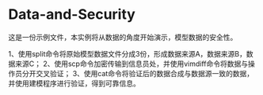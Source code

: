 # Data-and-Security
这是一份示例文件，本实例将从数据的角度开始演示，模型数据的安全性。

1、使用split命令将原始模型数据文件分成3份，形成数据来源A，数据来源B，数据来源C；
2、使用scp命令加密传输到信息员处，并使用vimdiff命令将数据与操作员分开交叉验证；
3、使用cat命令将验证后的数据合成与数据源一致的数据，并使用建模程序进行验证，得到可靠信息。
